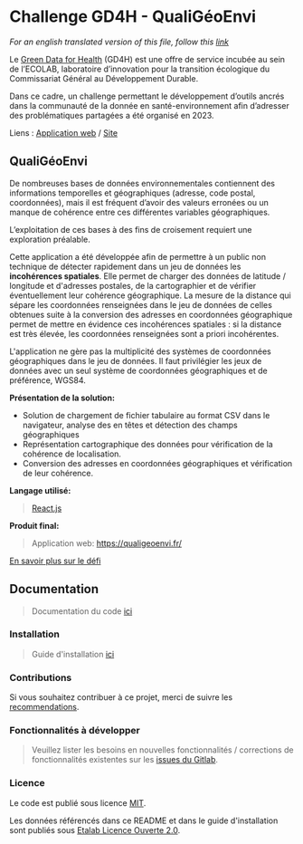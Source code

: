 # Challenge GD4H - QualiGéoEnvi

*For an english translated version of this file, follow this [link](/README.en.md)*

Le <a href="https://gd4h.ecologie.gouv.fr/" target="_blank" rel="noreferrer">Green Data for Health</a> (GD4H) est une offre de service incubée au sein de l’ECOLAB, laboratoire d’innovation pour la transition écologique du Commissariat Général au Développement Durable.

Dans ce cadre, un challenge permettant le développement d’outils ancrés dans la communauté de la donnée en santé-environnement afin d’adresser des problématiques partagées a été organisé en 2023.

Liens : 
<a href="https://qualigeoenvi.fr" target="_blank" rel="noreferrer">Application web</a> /
<a href="https://gd4h.ecologie.gouv.fr/defis" target="_blank" rel="noreferrer">Site</a> 

## QualiGéoEnvi

De nombreuses bases de données environnementales contiennent des informations temporelles et géographiques (adresse, code postal, coordonnées), mais il est fréquent d’avoir des valeurs erronées ou un manque de cohérence entre ces différentes variables géographiques. 

L’exploitation de ces bases à des fins de croisement requiert une exploration préalable.

Cette application a été développée afin de permettre à un public non technique de détecter rapidement dans un jeu de données les **incohérences spatiales**. Elle permet de charger des données de latitude / longitude et d'adresses postales, de la cartographier et de vérifier éventuellement leur cohérence géographique. La mesure de la distance qui sépare les coordonnées renseignées dans le jeu de données de celles obtenues suite à la conversion des adresses en coordonnées géographique permet de mettre en évidence ces incohérences spatiales : si la distance est très élevée, les coordonnées renseignées sont a priori incohérentes. 

L'application ne gère pas la multiplicité des systèmes de coordonnées géographiques dans le jeu de données. Il faut privilégier les jeux de données avec un seul système de coordonnées géographiques et de préférence, WGS84.

**Présentation de la solution:**

- Solution de chargement de fichier tabulaire au format CSV dans le navigateur, analyse des en têtes et détection des champs géographiques
- Représentation cartographique des données pour vérification de la cohérence de localisation.
- Conversion des adresses en coordonnées géographiques et vérification de leur cohérence.

**Langage utilisé:**

> [React.js](https://react.dev/)

**Produit final:**

> Application web: https://qualigeoenvi.fr/


<a href="https://gd4h.ecologie.gouv.fr/defis/798" target="_blank" rel="noreferrer">En savoir plus sur le défi</a>


## **Documentation**

> Documentation du code [ici](./code/front/code_documentation.md)

### **Installation**

> Guide d'installation [ici](./INSTALL.md)


### **Contributions**

Si vous souhaitez contribuer à ce projet, merci de suivre les [recommendations](/CONTRIBUTING.md).

### **Fonctionnalités à développer**

> Veuillez lister les besoins en nouvelles fonctionnalités / corrections de fonctionnalités existentes sur les [issues du Gitlab](https://gitlab.com/data-challenge-gd4h/qualigeoenvi/-/issues).

### **Licence**

Le code est publié sous licence [MIT](/licence.MIT).

Les données référencés dans ce README et dans le guide d'installation sont publiés sous [Etalab Licence Ouverte 2.0](/licence.etalab-2.0).
